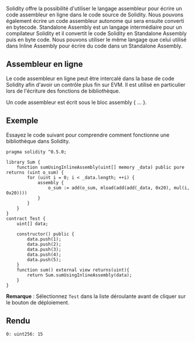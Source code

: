 Solidity offre la possibilité d'utiliser le langage assembleur pour écrire un code assembleur en ligne dans le code source de Solidity. Nous pouvons également écrire un code assembleur autonome qui sera ensuite converti en bytecode. Standalone Assembly est un langage intermédiaire pour un compilateur Solidity et il convertit le code Solidity en Standalone Assembly puis en byte code. Nous pouvons utiliser le même langage que celui utilisé dans Inline Assembly pour écrire du code dans un Standalone Assembly.

## Assembleur en ligne

Le code assembleur en ligne peut être intercalé dans la base de code Solidity afin d'avoir un contrôle plus fin sur EVM. Il est utilisé en particulier lors de l'écriture des fonctions de bibliothèque.

Un code assembleur est écrit sous le bloc assembly { ... }.

## Exemple

Essayez le code suivant pour comprendre comment fonctionne une bibliothèque dans Solidity.

```solidity
pragma solidity ^0.5.0;

library Sum {   
    function sumUsingInlineAssembly(uint[] memory _data) public pure returns (uint o_sum) {
        for (uint i = 0; i < _data.length; ++i) {
            assembly {
                o_sum := add(o_sum, mload(add(add(_data, 0x20), mul(i, 0x20))))
            }
        }
    }
}
contract Test {
    uint[] data;

    constructor() public {
        data.push(1);
        data.push(2);
        data.push(3);
        data.push(4);
        data.push(5);
    }
    function sum() external view returns(uint){      
        return Sum.sumUsingInlineAssembly(data);
    }
}
```

__Remarque__ : Sélectionnez ```Test``` dans la liste déroulante avant de cliquer sur le bouton de déploiement.

## Rendu

```solidity
0: uint256: 15
```